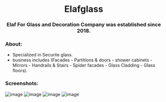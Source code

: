 <div align="center">
<h1>Elafglass</h1>


### Elaf For Glass and Decoration Company was established since 2018.

</div>
<h3>About:</h3>
<ul>
    <li> Specialized in Securite glass.</li>
    <li> business includes (Facades - Partitions & doors - shower cabinets - Mirrors - Handrails & Stairs - Spider facades - Glass Cladding - Glass floors).</li>
 </ul>
    


<h3>Screenshots:</h3>

![image](https://i.imgur.com/m5DEORB.png)
![image](https://i.imgur.com/OtmIdmv.png)
![image](https://i.imgur.com/UwmdVrS.png)
![image](https://i.imgur.com/CFY8P0l.png)
